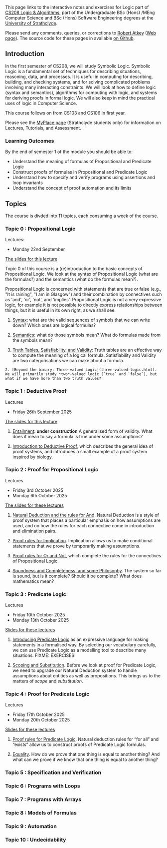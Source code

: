 This page links to the interactive notes and exercises for Logic part of [CS208 Logic & Algorithms](https://classes.myplace.strath.ac.uk/course/view.php?id=15121), part of the Undergraduate BSc (Hons) /MEng Computer Science and BSc (Hons) Software Engineering degrees at the [University of Strathclyde](https://www.strath.ac.uk/science/computerinformationsciences/).

Please send any comments, queries, or corrections to [Robert Atkey](mailto:robert.atkey@strath.ac.uk) ([Web page](https://bentnib.org)). The source code for these pages in available [on Github](https://github.com/msp-strath/cs208-logic).

## Introduction

In the first semester of CS208, we will study Symbolic Logic. Symbolic Logic is a fundamental set of techniques for describing situations, reasoning, data, and processes. It is useful in computing for describing, building, and checking systems, and for solving complicated problems involving many interacting constraints. We will look at how to define logic (syntax and semantics), algorithms for computing with logic, and systems for deriving proofs in formal logic. We will also keep in mind the practical uses of logic in Computer Science.

This course follows on from CS103 and CS106 in first year.

Please see the [MyPlace page](https://classes.myplace.strath.ac.uk/course/view.php?id=15121) (Strathclyde students only) for information on Lectures, Tutorials, and Assessment.

### Learning Outcomes

By the end of semester 1 of the module you should be able to:

- Understand the meaning of formulas of Propositional and Predicate Logic
- Construct proofs of formulas in Propositional and Predicate Logic
- Understand how to specify and verify programs using assertions and loop invariants
- Understand the concept of proof automation and its limits

## Topics

The course is divded into 11 topics, each consuming a week of the course.

### Topic 0 : Propositional Logic

Lectures:
- Monday 22nd September

[The slides for this lecture](topic00-slides.pdf)

Topic 0 of this course is a (re)introduction to the basic concepts of Propositional Logic. We look at the syntax of Propositional Logic (what are the formulas?) and the semantics (what do the formulas mean?).

Propositional Logic is concerned with statements that are true or false (e.g., "It is raining", "I am in Glasgow") and their combination by connectives such as 'and', 'or', 'not', and 'implies'. Propositional Logic is not a very expressive logic, for example it is not possible to directly express relationships between things, but it is useful in its own right, as we shall see.

1. [Syntax](prop-logic-syntax.html): what are the valid sequences of symbols that we can write down? Which ones are logical formulas?

2. [Semantics](prop-logic-semantics.html): what do those symbols mean? What do formulas made from the symbols mean?

3. [Truth Tables, Satisfiability, and Validity](truth-tables.html): Truth tables are an effective way to compute the meaning of a logical formula. Satisfiability and Validity are two categorisations we can make about a formula.

```comment
2. [Beyond the binary: Three-valued Logic](three-valued-logic.html). We will primarily study *two*-valued logic (`true` and `false`), but what if we have more than two truth values?
```

### Topic 1 : Deductive Proof

Lectures
- Friday 26th September 2025

[The slides for this lecture](topic01-slides.pdf)

1. [Entailment](entailment.html): **under construction** A generalised form of validity. What does it mean to say a formula is true under some assumptions?

2. [Introduction to Deductive Proof](proof-intro.html), which describes the general idea of proof systems, and introduces a small example of a proof system inspired by biology.

### Topic 2 : Proof for Propositional Logic

Lectures
- Friday 3rd October 2025
- Monday 6th October 2025

[The slides for these lectures](topic02-slides.pdf)

1. [Natural Deduction and the rules for And](natural-deduction-intro.html). Natural Deduction is a style of proof system that places a particular emphasis on how assumptions are used, and on how the rules for each connective come in introduction and elimination pairs.

2. [Proof rules for Implication](proof-implication.html). Implication allows us to make conditional statements that we prove by temporarily making assumptions.

3. [Proof rules for Or and Not](proof-or.html), which complete the rules for the connectives of Propositional Logic.

4. [Soundness and Completeness, and some Philosophy](sound-complete-meaning.html). The system so far is sound, but is it complete? Should it be complete? What does mathematics mean?

### Topic 3 : Predicate Logic

Lectures
- Friday 10th October 2025
- Monday 13th October 2025

[Slides for these lectures](topic03-slides.pdf)

1. [Introducing Predicate Logic](pred-logic-intro.html) as an expressive language for making statements in a formalised way. By selecting our vocabulary carefully, we can use Predicate Logic as a modelling tool to describe many situations. FIXME: EXERCISES!

2. [Scoping and Substitution](scope-and-substitution.html). Before we look at proof for Predicate Logic, we need to upgrade our Natural Deduction system to handle assumptions about entities as well as propositions. This brings us to the matters of *scope* and *substitution*.

### Topic 4 : Proof for Predicate Logic

Lectures
- Friday 17th October 2025
- Monday 20th October 2025

[Slides for these lectures](topic04-slides.pdf)

1. [Proof rules for Predicate Logic](pred-logic-rules.html). Natural deduction rules for “for all” and “exists” allow us to construct proofs of Predicate Logic formulas.

2. [Equality](equality.html). How do we prove that one thing is equal to another thing? And what can we prove if we know that one thing is equal to another thing?

### Topic 5 : Specification and Verification

### Topic 6 : Programs with Loops

### Topic 7 : Programs with Arrays

### Topic 8 : Models of Formulas

### Topic 9 : Automation

### Topic 10 : Undecidability
